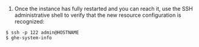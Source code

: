 1. Once the instance has fully restarted and you can reach it, use the SSH administrative shell to verify that the new resource configuration is recognized:
```shell
$ ssh -p 122 admin@HOSTNAME
$ ghe-system-info
```
